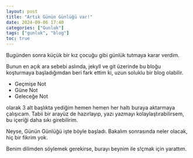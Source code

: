 ```yaml
---
layout: post
title: "Artık Günün Günlüğü var!"
date: 2024-09-06 17:40
categories: ["Gunluk"]
tags: ["gunluk", "blog"]
toc: true
---
```


Bugünden sonra küçük bir kız çocuğu gibi günlük tutmaya karar verdim.

Bunun en açık ara sebebi aslında, jekyll ve git üzerinde bu bloğu koşturmaya başladığımdan beri fark ettim ki, uzun soluklu bir blog olabilir.

- Geçmişe Not
- Güne Not
- Geleceğe Not

olarak 3 alt başlıkta yediğim hemen hemen her haltı buraya aktarmaya çalışıcam. Tabii bir arayüz de hazırlayıp, yazı yazmayı kolaylaştırabilirsem, bu içeriği daha sıkı girebilirim.

Neyse, Günün Günlüğü işte böyle başladı. Bakalım sonrasında neler olacak, hiç bir  fikrim yok.

Benim dilimden söylemek gerekirse, burayı beynim ile s!çmak için yarattım.